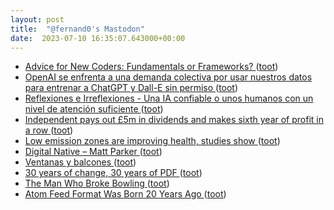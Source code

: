```yaml
---
layout: post
title:  "@fernand0's Mastodon"
date:  2023-07-10 16:35:07.643000+00:00
---
```

*  [Advice for New Coders: Fundamentals or Frameworks? ](https://dev.to/codenewbieteam/advice-for-new-coders-fundamentals-or-frameworks-2cg) ([toot](https://mastodon.social/@fernand0/110690756698431541))
*  [OpenAI se enfrenta a una demanda colectiva por usar nuestros datos para entrenar a ChatGPT y Dall-E sin permiso ](https://www.genbeta.com/actualidad/openai-se-enfrenta-a-demanda-colectiva-usar-nuestros-datos-para-entrenar-a-chatgpt-dall-e-permis) ([toot](https://mastodon.social/@fernand0/110690574675263226))
*  [
         Reflexiones e Irreflexiones - Una IA confiable o unos humanos con un nivel de atención suficiente
       ](http://fernand0.blogalia.com//historias/7874) ([toot](https://mastodon.social/@fernand0/110690501973221703))
*  [Independent pays out £5m in dividends and makes sixth year of profit in a row ](https://www.theguardian.com/media/2023/jun/23/independent-pays-out-5m-in-dividends-sixth-year-profit-editorial-digital-ad-market-declin) ([toot](https://mastodon.social/@fernand0/110690281009760475))
*  [Low emission zones are improving health, studies show ](https://www.theguardian.com/environment/2023/jun/30/low-emission-zones-lez-improving-health-studie) ([toot](https://mastodon.social/@fernand0/110689470658610587))
*  [Digital Native – Matt Parker ](https://www.earthkeptwarm.com/digital-native) ([toot](https://mastodon.social/@fernand0/110689387067095245))
*  [Ventanas y balcones  ](https://www.flickr.com/photos/fernand0/53007464641/) ([toot](https://mastodon.social/@fernand0/110689298158865216))
*  [30 years of change, 30 years of PDF ](https://pdfa.org/30-years-of-change-30-years-of-pdf) ([toot](https://mastodon.social/@fernand0/110689067224050036))
*  [The Man Who Broke Bowling ](https://www.gq.com/story/jason-belmonte-bowling-profil) ([toot](https://mastodon.social/@fernand0/110688824883802708))
*  [Atom Feed Format Was Born 20 Years Ago ](https://www.rssboard.org/news/213/atom-feed-format-born-20-years-ag) ([toot](https://mastodon.social/@fernand0/110688597325605852))
